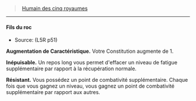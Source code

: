 ﻿> [Humain des cinq royaumes](hd_l5r_human.md)

---

#### Fils du roc

- Source: (L5R p51)

**Augmentation de Caractéristique.** Votre Constitution augmente de 1.

**Inépuisable.** Un repos long vous permet d'effacer un niveau de fatigue supplémentaire par rapport à la récupération normale.

**Résistant.** Vous possédez un point de combativité supplémentaire. Chaque fois que vous gagnez un niveau, vous gagnez un point de combativité supplémentaire par rapport aux autres.

